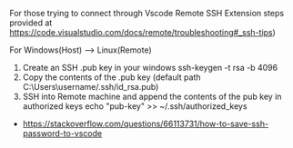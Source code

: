 For those trying to connect through Vscode Remote SSH Extension steps provided at https://code.visualstudio.com/docs/remote/troubleshooting#_ssh-tips)

For Windows(Host) --> Linux(Remote)

1. Create an SSH .pub key in your windows ssh-keygen -t rsa -b 4096
2. Copy the contents of the .pub key (default path C:\Users\username/.ssh/id_rsa.pub)
3. SSH into Remote machine and append the contents of the pub key in authorized keys echo "pub-key" >> ~/.ssh/authorized_keys

* https://stackoverflow.com/questions/66113731/how-to-save-ssh-password-to-vscode